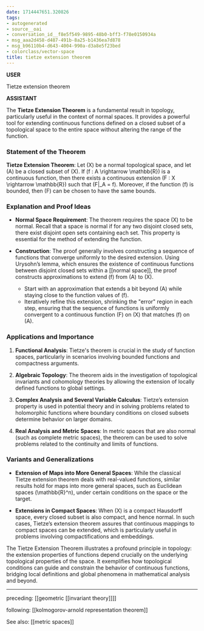 ```yaml
---
date: 1714447651.320826
tags:
- autogenerated
- source__oai
- conversation_id__f8e5f549-9895-48b0-bff3-f78e0150934a
- msg_aaa2d458-d487-491b-8a25-b1436ea7d878
- msg_b96110b4-d643-4004-990a-d3a8e5f23bed
- colorclass/vector-space
title: tietze extension theorem
---
```


**USER**

Tietze extension theorem


**ASSISTANT**

The **Tietze Extension Theorem** is a fundamental result in topology, particularly useful in the context of normal spaces. It provides a powerful tool for extending continuous functions defined on a closed subset of a topological space to the entire space without altering the range of the function.

### Statement of the Theorem

**Tietze Extension Theorem**: Let \(X\) be a normal topological space, and let \(A\) be a closed subset of \(X\). If \(f : A \rightarrow \mathbb{R}\) is a continuous function, then there exists a continuous extension \(F : X \rightarrow \mathbb{R}\) such that \(F|_A = f\). Moreover, if the function \(f\) is bounded, then \(F\) can be chosen to have the same bounds.

### Explanation and Proof Ideas

- **Normal Space Requirement**: The theorem requires the space \(X\) to be normal. Recall that a space is normal if for any two disjoint closed sets, there exist disjoint open sets containing each set. This property is essential for the method of extending the function.

- **Construction**: The proof generally involves constructing a sequence of functions that converge uniformly to the desired extension. Using Urysohn’s lemma, which ensures the existence of continuous functions between disjoint closed sets within a [[normal space]], the proof constructs approximations to extend \(f\) from \(A\) to \(X\).

  - Start with an approximation that extends a bit beyond \(A\) while staying close to the function values of \(f\).
  - Iteratively refine this extension, shrinking the "error" region in each step, ensuring that the sequence of functions is uniformly convergent to a continuous function \(F\) on \(X\) that matches \(f\) on \(A\).

### Applications and Importance

1. **Functional Analysis**: Tietze's theorem is crucial in the study of function spaces, particularly in scenarios involving bounded functions and compactness arguments.

2. **Algebraic Topology**: The theorem aids in the investigation of topological invariants and cohomology theories by allowing the extension of locally defined functions to global settings.

3. **Complex Analysis and Several Variable Calculus**: Tietze’s extension property is used in potential theory and in solving problems related to holomorphic functions where boundary conditions on closed subsets determine behavior on larger domains.

4. **Real Analysis and Metric Spaces**: In metric spaces that are also normal (such as complete metric spaces), the theorem can be used to solve problems related to the continuity and limits of functions.

### Variants and Generalizations

- **Extension of Maps into More General Spaces**: While the classical Tietze extension theorem deals with real-valued functions, similar results hold for maps into more general spaces, such as Euclidean spaces \(\mathbb{R}^n\), under certain conditions on the space or the target.

- **Extensions in Compact Spaces**: When \(X\) is a compact Hausdorff space, every closed subset is also compact, and hence normal. In such cases, Tietze’s extension theorem assures that continuous mappings to compact spaces can be extended, which is particularly useful in problems involving compactifications and embeddings.

The Tietze Extension Theorem illustrates a profound principle in topology: the extension properties of functions depend crucially on the underlying topological properties of the space. It exemplifies how topological conditions can guide and constrain the behavior of continuous functions, bridging local definitions and global phenomena in mathematical analysis and beyond.


---

preceding: [[geometric [[invariant theory]]]]  


following: [[kolmogorov-arnold representation theorem]]

See also: [[metric spaces]]